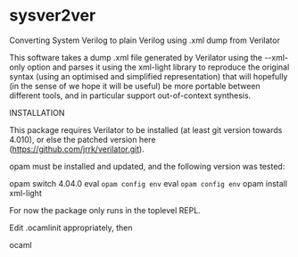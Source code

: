 # sysver2ver
Converting System Verilog to plain Verilog using .xml dump from Verilator

This software takes a dump .xml file generated by Verilator using the --xml-only option
and parses it using the xml-light library to reproduce the original syntax (using an optimised
and simplified representation) that will hopefully (in the sense of we hope it will be useful)
be more portable between different tools, and in particular support out-of-context synthesis.

INSTALLATION

This package requires Verilator to be installed (at least git version towards 4.010), or else the
patched version here (https://github.com/jrrk/verilator.git).

opam must be installed and updated, and the following version was tested:

opam switch 4.04.0
eval `opam config env`
eval `opam config env`
opam install xml-light

For now the package only runs in the toplevel REPL.

Edit .ocamlinit appropriately, then

ocaml
